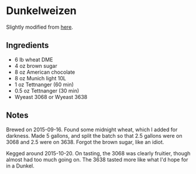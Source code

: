 # Dunkelweizen
Slightly modified from [here](https://www.reddit.com/r/Homebrewing/comments/1lvidb/brewed_up_a_dunkelweizen_very_happy_with_the/).

## Ingredients
* 6 lb wheat DME
* 4 oz brown sugar
* 8 oz American chocolate
* 8 oz  Munich light 10L
* 1 oz Tettnanger (60 min)
* 0.5 oz Tettnanger (30 min)
* Wyeast 3068 or Wyeast 3638

## Notes
Brewed on 2015-09-16. Found some midnight wheat, which I added for darkness. Made 5 gallons, and split the batch so that 2.5 gallons were on 3068 and 2.5 were on 3638. Forgot the brown sugar, like an idiot.

Kegged around 2015-10-20. On tasting, the 3068 was clearly fruitier, though almost had too much going on. The 3638 tasted more like what I'd hope for in a Dunkel.

